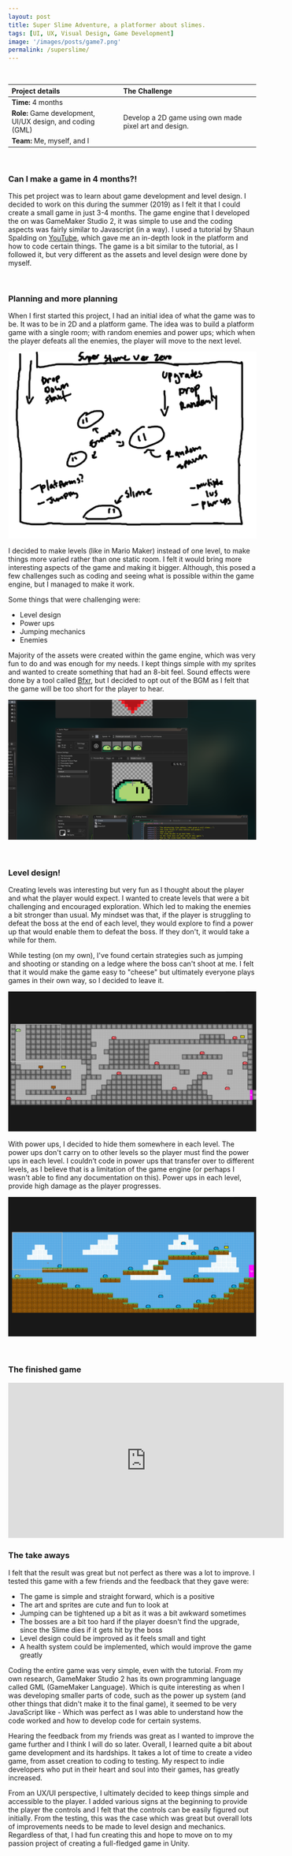 ```yaml
---
layout: post
title: Super Slime Adventure, a platformer about slimes.
tags: [UI, UX, Visual Design, Game Development]
image: '/images/posts/game7.png'
permalink: /superslime/
---
```


<br>

<table>
<colgroup>
<col width="40%" />
<col width="5%" />
<col width="55%" />
</colgroup>
<thead>
<tr align="left">
<th>Project details</th>
<th></th>
<th>The Challenge</th>
</tr>
</thead>
<tbody>
<tr>
<td markdown="span"><b>Time:</b> 4 months</td>
<td></td>
<td rowspan="3">Develop a 2D game using own made pixel art and design.</td>
</tr>
<tr>
<td markdown="span"><b>Role:</b> Game development, UI/UX design, and coding (GML)</td>
<td></td>
</tr>
<tr>
<td markdown="span"><b>Team:</b> Me, myself, and I</td>
<td></td>
</tr>
</tbody>
</table>

<br>

### Can I make a game in 4 months?!

This pet project was to learn about game development and level design. I decided to work on this during the summer (2019) as I felt it that I could create a small game in just 3-4 months. The game engine that I developed the on was GameMaker Studio 2, it was simple to use and the coding aspects was fairly similar to Javascript (in a way). I used a tutorial by Shaun Spalding on <a href="https://www.youtube.com/channel/UCn7FE3Tx391g1tWPv-1tv7Q">YouTube</a>, which gave me an in-depth look in the platform and how to code certain things. The game is a bit similar to the tutorial, as I followed it, but very different as the assets and level design were done by myself.

<br>

### Planning and more planning

When I first started this project, I had an initial idea of what the game was to be. It was to be in 2D and a platform game. The idea was to build a platform game with a single room; with random enemies and power ups; which when the player defeats all the enemies, the player will move to the next level.

![image](/images/posts/game4.png)
    
I decided to make levels (like in Mario Maker) instead of one level, to make things more varied rather than one static room. I felt it would bring more interesting aspects of the game and making it bigger. Although, this posed a few challenges such as coding and seeing what is possible within the game engine, but I managed to make it work.

Some things that were challenging were:

- Level design
- Power ups
- Jumping mechanics
- Enemies

Majority of the assets were created within the game engine, which was very fun to do and was enough for my needs. I kept things simple with my sprites and wanted to create something that had an 8-bit feel. Sound effects were done by a tool called <a href="https://www.bfxr.net/">Bfxr</a>, but I decided to opt out of the BGM as I felt that the game will be too short for the player to hear.

![image](/images/posts/game3.png)


<br>

### Level design!

Creating levels was interesting but very fun as I thought about the player and what the player would expect. I wanted to create levels that were a bit challenging and encouraged exploration. Which led to making the enemies a bit stronger than usual. My mindset was that, if the player is struggling to defeat the boss at the end of each level, they would explore to find a power up that would enable them to defeat the boss. If they don't, it would take a while for them.

While testing (on my own), I've found certain strategies such as jumping and shooting or standing on a ledge where the boss can't shoot at me. I felt that it would make the game easy to "cheese" but ultimately everyone plays games in their own way, so I decided to leave it.

![image](/images/posts/game2.png)

With power ups, I decided to hide them somewhere in each level. The power ups don't carry on to other levels so the player must find the power ups in each level. I couldn’t code in power ups that transfer over to different levels, as I believe that is a limitation of the game engine (or perhaps I wasn't able to find any documentation on this). Power ups in each level, provide high damage as the player progresses.

![image](/images/posts/game1.png)

<br>

### The finished game

<iframe width="560" height="315" src="https://www.youtube.com/embed/kOHQVN347fM" frameborder="0" allow="accelerometer; autoplay; encrypted-media; gyroscope; picture-in-picture" allowfullscreen></iframe>

<br>

### The take aways

I felt that the result was great but not perfect as there was a lot to improve. I tested this game with a few friends and the feedback that they gave were:

- The game is simple and straight forward, which is a positive
- The art and sprites are cute and fun to look at
- Jumping can be tightened up a bit as it was a bit awkward sometimes
- The bosses are a bit too hard if the player doesn't find the upgrade, since the Slime dies if it gets hit by the boss
- Level design could be improved as it feels small and tight
- A health system could be implemented, which would improve the game greatly

Coding the entire game was very simple, even with the tutorial. From my own research, GameMaker Studio 2 has its own programming language called GML (GameMaker Language). Which is quite interesting as when I was developing smaller parts of code, such as the power up system (and other things that didn't make it to the final game), it seemed to be very JavaScript like - Which was perfect as I was able to understand how the code worked and how to develop code for certain systems.

Hearing the feedback from my friends was great as I wanted to improve the game further and I think I will do so later. Overall, I learned quite a bit about game development and its hardships. It takes a lot of time to create a video game, from asset creation to coding to testing. My respect to indie developers who put in their heart and soul into their games, has greatly increased.

From an UX/UI perspective, I ultimately decided to keep things simple and accessible to the player. I added various signs at the beginning to provide the player the controls and I felt that the controls can be easily figured out initially. From the testing, this was the case which was great but overall lots of improvements needs to be made to level design and mechanics. Regardless of that, I had fun creating this and hope to move on to my passion project of creating a full-fledged game in Unity.

<br>
